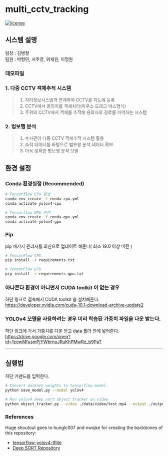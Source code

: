 # multi_cctv_tracking

[![license](https://img.shields.io/github/license/mashape/apistatus.svg)](LICENSE)

## 시스템 설명 

팀장 : 김병철   
팀원 : 박형민, 서주영, 위재원, 이명원

### 데모파일 


### 1. 다중 CCTV 객체추적 시스템

>1) 지리정보시스템과 연계하여 CCTV를 지도에 등록
>2) CCTV에서 용의자를 객체처리(마우스 드래그 박스형식)
>3) 주위의 CCTV에서 객체를 추적해 용의자의 경로를 파악하는 시스템

### 2. 법보행 분석

>1) 수사관이 다중 CCTV 객체추적 시스템 활용
>2) 추적 데이터를 바탕으로 법보행 분석 데이터 확보
>3) 더욱 정확한 법보행 분석 모델



## 환경 설정 

### Conda 환경설정  (Recommended)

```bash
# Tensorflow CPU 환경
conda env create -f conda-cpu.yml
conda activate yolov4-cpu

# Tensorflow GPU 환경
conda env create -f conda-gpu.yml
conda activate yolov4-gpu
```

### Pip

pip 패키지 관리자를 최신으로 업데이트 해준다( 최소 19.0 이상 버전 )

```bash
# TensorFlow CPU
pip install -r requirements.txt

# TensorFlow GPU
pip install -r requirements-gpu.txt
```

### 아나콘다 환경이 아니면서 CUDA toolkit 이 없는 경우 

하단 링크로 접속해서 CUDA toolkit 을 설치해준다.  
https://developer.nvidia.com/cuda-10.1-download-archive-update2

### YOLOv4 모델을 사용하려는 경우 미리 학습된 가중치 파일을 다운 받는다.

하단 링크에 가서 가중치를 다운 받고 data 폴더 안에 넣어준다. 
https://drive.google.com/open?id=1cewMfusmPjYWbrnuJRuKhPMwRe_b9PaT


_____

## 실행법 

하단 커맨드를 입력한다. 
```bash
# Convert darknet weights to tensorflow model
python save_model.py --model yolov4 

# Run yolov4 deep sort object tracker on video
python object_tracker.py --video ./data/video/test.mp4 --output ./outputs/demo.avi --model yolov4
```


### References  

   Huge shoutout goes to hunglc007 and nwojke for creating the backbones of this repository:
  * [tensorflow-yolov4-tflite](https://github.com/hunglc007/tensorflow-yolov4-tflite)
  * [Deep SORT Repository](https://github.com/nwojke/deep_sort)










